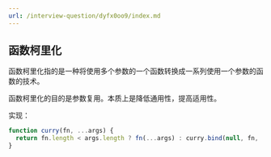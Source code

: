 ```yaml
---
url: /interview-question/dyfx0oo9/index.md
---
```

## 函数柯里化

函数柯里化指的是一种将使用多个参数的一个函数转换成一系列使用一个参数的函数的技术。

函数柯里化的目的是参数复用。本质上是降低通用性，提高适用性。

实现：

```js
function curry(fn, ...args) {
  return fn.length < args.length ? fn(...args) : curry.bind(null, fn, ...args)
}
```
